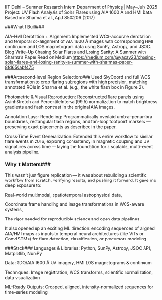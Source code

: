 IIT Delhi – Summer Research Intern
Department of Physics | May–July 2025
Project: UV Flash Analysis of Solar Flares using AIA 1600 Å and HMI Data
Based on: Sharma et al., ApJ 850:206 (2017)

###What I Built###

AIA-HMI Derotation + Alignment:
Implemented WCS-accurate derotation and temporal co-alignment of AIA 1600 Å images with corresponding HMI continuum and LOS magnetogram data using SunPy, Astropy, and JSOC.
 Blog Write-Up
Chasing Solar Flares and Losing Sanity: A Summer with Sharma’s Paper
 Read on Medium:https://medium.com/@yadav23/chasing-solar-flares-and-losing-sanity-a-summer-with-sharmas-paper-8fd650abf475
 
###Arcsecond-level Region Selection:###
Used SkyCoord and full WCS transformation to crop flaring subregions with high precision, matching annotated ROIs in Sharma et al. (e.g., the white flash box in Figure 2).

Photometric & Visual Reproduction:
Reconstructed flare panels using AsinhStretch and PercentileInterval(99.5) normalization to match brightness gradients and flash contrast in the original AIA images.

Annotation Layer Rendering:
Programmatically overlaid umbra–penumbra boundaries, rectangular flash regions, and fan-loop footpoint markers — preserving exact placements as described in the paper.

Cross-Time Event Generalization:
Extended this entire workflow to similar flare events in 2016, exploring consistency in magnetic coupling and UV signatures across time — laying the foundation for a scalable, multi-event analysis pipeline.

### Why It Matters###
This wasn’t just figure replication — it was about rebuilding a scientific workflow from scratch, verifying results, and pushing it forward. It gave me deep exposure to:

Real-world multimodal, spatiotemporal astrophysical data,

Coordinate frame handling and image transformations in WCS-aware systems,

The rigor needed for reproducible science and open data pipelines.

It also opened up an exciting ML direction: encoding sequences of aligned AIA/HMI maps as inputs to temporal neural architectures (like ViTs or ConvLSTMs) for flare detection, classification, or precursors modeling.

###Stack###
Languages & Libraries: Python, SunPy, Astropy, JSOC API, Matplotlib, NumPy

Data: SDO/AIA 1600 Å UV imagery, HMI LOS magnetograms & continuum

Techniques: Image registration, WCS transforms, scientific normalization, data visualization

ML-Ready Outputs: Cropped, aligned, intensity-normalized sequences for time-series modeling


